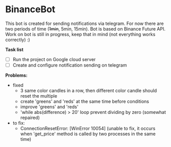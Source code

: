 # BinanceBot

This bot is created for sending notifications via telegram. For now there are two periods of time (~~1min~~, 5min, 15min). Bot is based on Binance Future API. Work on bot is still in progress, keep that in mind (not everything works correctly) :)

**Task list**
- [ ] Run the project on Google cloud server 
- [ ] Create and configure notification sending on telegram

**Problems:**

* fixed
  - 3 same color candles in a row, then different color candle should reset the multiple
  - create 'greens' and 'reds' at the same time before conditions   
  - improve 'greens' and 'reds'
  - 'while abs(difference) > 20' loop prevent dividing by zero (somewhat repaired)
* to fix:
  - ConnectionResetError: [WinError 10054] (unable to fix, it occurs when 'get_price' method is called by two processes in the same time)

